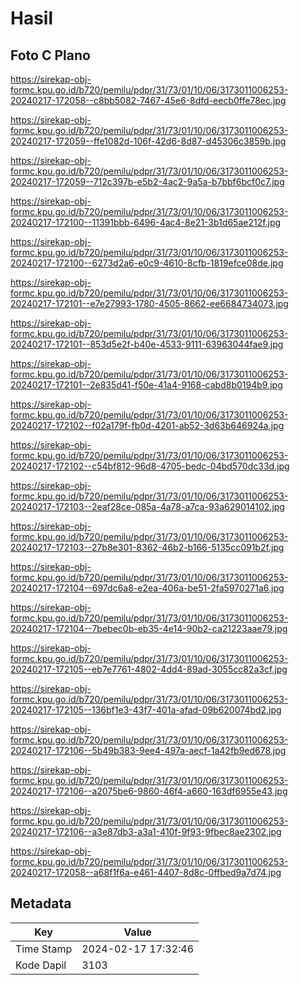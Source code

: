 # Hasil

## Foto C Plano

https://sirekap-obj-formc.kpu.go.id/b720/pemilu/pdpr/31/73/01/10/06/3173011006253-20240217-172058--c8bb5082-7467-45e6-8dfd-eecb0ffe78ec.jpg

https://sirekap-obj-formc.kpu.go.id/b720/pemilu/pdpr/31/73/01/10/06/3173011006253-20240217-172059--ffe1082d-106f-42d6-8d87-d45306c3859b.jpg

https://sirekap-obj-formc.kpu.go.id/b720/pemilu/pdpr/31/73/01/10/06/3173011006253-20240217-172059--712c397b-e5b2-4ac2-9a5a-b7bbf6bcf0c7.jpg

https://sirekap-obj-formc.kpu.go.id/b720/pemilu/pdpr/31/73/01/10/06/3173011006253-20240217-172100--11391bbb-6496-4ac4-8e21-3b1d65ae212f.jpg

https://sirekap-obj-formc.kpu.go.id/b720/pemilu/pdpr/31/73/01/10/06/3173011006253-20240217-172100--6273d2a6-e0c9-4610-8cfb-1819efce08de.jpg

https://sirekap-obj-formc.kpu.go.id/b720/pemilu/pdpr/31/73/01/10/06/3173011006253-20240217-172101--e7e27993-1780-4505-8662-ee6684734073.jpg

https://sirekap-obj-formc.kpu.go.id/b720/pemilu/pdpr/31/73/01/10/06/3173011006253-20240217-172101--853d5e2f-b40e-4533-9111-63963044fae9.jpg

https://sirekap-obj-formc.kpu.go.id/b720/pemilu/pdpr/31/73/01/10/06/3173011006253-20240217-172101--2e835d41-f50e-41a4-9168-cabd8b0194b9.jpg

https://sirekap-obj-formc.kpu.go.id/b720/pemilu/pdpr/31/73/01/10/06/3173011006253-20240217-172102--f02a179f-fb0d-4201-ab52-3d63b646924a.jpg

https://sirekap-obj-formc.kpu.go.id/b720/pemilu/pdpr/31/73/01/10/06/3173011006253-20240217-172102--c54bf812-96d8-4705-bedc-04bd570dc33d.jpg

https://sirekap-obj-formc.kpu.go.id/b720/pemilu/pdpr/31/73/01/10/06/3173011006253-20240217-172103--2eaf28ce-085a-4a78-a7ca-93a629014102.jpg

https://sirekap-obj-formc.kpu.go.id/b720/pemilu/pdpr/31/73/01/10/06/3173011006253-20240217-172103--27b8e301-8362-46b2-b166-5135cc091b2f.jpg

https://sirekap-obj-formc.kpu.go.id/b720/pemilu/pdpr/31/73/01/10/06/3173011006253-20240217-172104--697dc6a8-e2ea-406a-be51-2fa5970271a6.jpg

https://sirekap-obj-formc.kpu.go.id/b720/pemilu/pdpr/31/73/01/10/06/3173011006253-20240217-172104--7bebec0b-eb35-4e14-90b2-ca21223aae79.jpg

https://sirekap-obj-formc.kpu.go.id/b720/pemilu/pdpr/31/73/01/10/06/3173011006253-20240217-172105--eb7e7761-4802-4dd4-89ad-3055cc82a3cf.jpg

https://sirekap-obj-formc.kpu.go.id/b720/pemilu/pdpr/31/73/01/10/06/3173011006253-20240217-172105--136bf1e3-43f7-401a-afad-09b620074bd2.jpg

https://sirekap-obj-formc.kpu.go.id/b720/pemilu/pdpr/31/73/01/10/06/3173011006253-20240217-172106--5b49b383-9ee4-497a-aecf-1a42fb9ed678.jpg

https://sirekap-obj-formc.kpu.go.id/b720/pemilu/pdpr/31/73/01/10/06/3173011006253-20240217-172106--a2075be6-9860-46f4-a660-163df6955e43.jpg

https://sirekap-obj-formc.kpu.go.id/b720/pemilu/pdpr/31/73/01/10/06/3173011006253-20240217-172106--a3e87db3-a3a1-410f-9f93-9fbec8ae2302.jpg

https://sirekap-obj-formc.kpu.go.id/b720/pemilu/pdpr/31/73/01/10/06/3173011006253-20240217-172058--a68f1f6a-e461-4407-8d8c-0ffbed9a7d74.jpg


## Metadata

| Key        | Value               |
| ---------- | ------------------- |
| Time Stamp | 2024-02-17 17:32:46 |
| Kode Dapil | 3103                |



